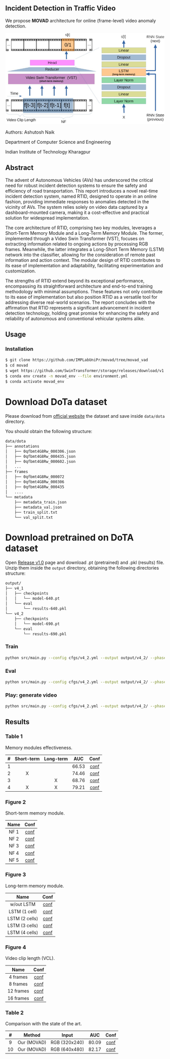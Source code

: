 ## Incident Detection in Traffic Video
We propose **MOVAD** architecture for online (frame-level) video
anomaly detection.

![MOVAD Architurecture](images/arch.jpg)

Authors: Ashutosh Naik

Department of Computer Science and Engineering

Indian Institute of Technology Kharagpur

## Abstract

The advent of Autonomous Vehicles (AVs) has underscored the critical need for robust incident detection systems to ensure the safety and efficiency of road transportation. This report introduces a novel real-time incident detection system, named RTID, designed to operate in an online fashion, providing immediate responses to anomalies detected in the vicinity of AVs. The system relies solely on video data captured by a dashboard-mounted camera, making it a cost-effective and practical solution for widespread implementation.

The core architecture of RTID, comprising two key modules, leverages a Short-Term Memory Module and a Long-Term Memory Module. The former, implemented through a Video Swin Transformer (VST), focuses on extracting information related to ongoing actions by processing RGB frames. Meanwhile, the latter integrates a Long-Short Term Memory (LSTM) network into the classifier, allowing for the consideration of remote past information and action context. The modular design of RTID contributes to its ease of implementation and adaptability, facilitating experimentation and customization.

The strengths of RTID extend beyond its exceptional performance, encompassing its straightforward architecture and end-to-end training methodology with minimal assumptions. These features not only contribute to its ease of implementation but also position RTID as a versatile tool for addressing diverse real-world scenarios. The report concludes with the affirmation that RTID represents a significant advancement in incident detection technology, holding great promise for enhancing the safety and reliability of autonomous and conventional vehicular systems alike.

## Usage

### Installation

```bash
$ git clone https://github.com/IMPLabUniPr/movad/tree/movad_vad
$ cd movad
$ wget https://github.com/SwinTransformer/storage/releases/download/v1.0.4/swin_base_patch244_window1677_sthv2.pth -O pretrained/swin_base_patch244_window1677_sthv2.pth
$ conda env create -n movad_env --file environment.yml
$ conda activate movad_env
```

# Download DoTa dataset

Please download from [official website](https://github.com/MoonBlvd/Detection-of-Traffic-Anomaly)
the dataset and save inside `data/dota` directory.

You should obtain the following structure:

```
data/dota
├── annotations
│   ├── 0qfbmt4G8Rw_000306.json
│   ├── 0qfbmt4G8Rw_000435.json
│   ├── 0qfbmt4G8Rw_000602.json
│   ...
├── frames
│   ├── 0qfbmt4G8Rw_000072
│   ├── 0qfbmt4G8Rw_000306
│   ├── 0qfbmt4G8Rw_000435
│   .... 
└── metadata
    ├── metadata_train.json
    ├── metadata_val.json
    ├── train_split.txt
    └── val_split.txt
```

# Download pretrained on DoTA dataset

Open [Release v1.0](https://github.com/IMPLabUniPr/movad/releases/tag/v1.0)
page and download .pt (pretrained) and .pkl (results) file.
Unzip them inside the `output` directory, obtaining the following directories
structure:

```
output/
├── v4_1
│   ├── checkpoints
│   │   └── model-640.pt
│   └── eval
│       └── results-640.pkl
└── v4_2
    ├── checkpoints
    │   └── model-690.pt
    └── eval
        └── results-690.pkl
```

### Train

```bash
python src/main.py --config cfgs/v4_2.yml --output output/v4_2/ --phase train --epochs 1000 --epoch -1
```

### Eval

```bash
python src/main.py --config cfgs/v4_2.yml --output output/v4_2/ --phase test --epoch 690
```

### Play: generate video

```bash
python src/main.py --config cfgs/v4_2.yml --output output/v4_2/ --phase play --epoch 690
```

## Results

### Table 1

Memory modules effectiveness.

| # | Short-term | Long-term |  AUC  |        Conf        |
| :-: | :--------: | :-------: | :---: | :----------------: |
| 1 |            |          | 66.53 | [conf](cfgs/v0_1.yml) |
| 2 |     X     |          | 74.46 | [conf](cfgs/v2_3.yml) |
| 3 |            |     X     | 68.76 | [conf](cfgs/v1_1.yml) |
| 4 |     X     |     X     | 79.21 | [conf](cfgs/v1_3.yml) |

### Figure 2

Short-term memory module.

| Name |        Conf        |
| :--: | :----------------: |
| NF 1 | [conf](cfgs/v1_1.yml) |
| NF 2 | [conf](cfgs/v1_2.yml) |
| NF 3 | [conf](cfgs/v1_3.yml) |
| NF 4 | [conf](cfgs/v1_4.yml) |
| NF 5 | [conf](cfgs/v1_5.yml) |

### Figure 3

Long-term memory module.

|      Name      |        Conf        |
| :------------: | :----------------: |
|   w/out LSTM   | [conf](cfgs/v2_1.yml) |
| LSTM (1 cell) | [conf](cfgs/v2_2.yml) |
| LSTM (2 cells) | [conf](cfgs/v1_3.yml) |
| LSTM (3 cells) | [conf](cfgs/v2_3.yml) |
| LSTM (4 cells) | [conf](cfgs/v2_4.yml) |

### Figure 4

Video clip length (VCL).

|   Name   |        Conf        |
| :-------: | :----------------: |
| 4 frames | [conf](cfgs/v3_1.yml) |
| 8 frames | [conf](cfgs/v1_3.yml) |
| 12 frames | [conf](cfgs/v3_2.yml) |
| 16 frames | [conf](cfgs/v3_3.yml) |

### Table 2

Comparison with the state of the art.

| # |   Method   |     Input     |  AUC  |        Conf        |
| :-: | :---------: | :-----------: | :---: | :----------------: |
| 9 | Our (MOVAD) | RGB (320x240) | 80.09 | [conf](cfgs/v4_1.yml) |
| 10 | Our (MOVAD) | RGB (640x480) | 82.17 | [conf](cfgs/v4_2.yml) |

